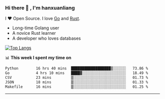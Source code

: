 ### Hi there 👋 , I'm hanxuanliang

<!--
**hanxuanliang/hanxuanliang** is a ✨ _special_ ✨ repository because its `README.md` (this file) appears on your GitHub profile.

Here are some ideas to get you started:

- 🔭 I’m currently working on ...
- 🌱 I’m currently learning ...
- 👯 I’m looking to collaborate on ...
- 🤔 I’m looking for help with ...
- 💬 Ask me about ...
- 📫 How to reach me: ...
- 😄 Pronouns: ...
- ⚡ Fun fact: ...
-->
I ❤ Open Source. I love [Go](https://golang.org) and [Rust](https://www.rust-lang.org/zh-CN/).

* Long-time Golang user
* A novice Rust learner
* A developer who loves databases

[![Top Langs](https://github-readme-stats.vercel.app/api?username=hanxuanliang&show_icons=true&count_private=true&line_height=40)](https://github.com/anuraghazra/github-readme-stats)

📊 **This week I spent my time on**
<!--START_SECTION:waka-->

```txt
Python        16 hrs 40 mins  ██████████████████▒░░░░░░   73.86 %
Go            4 hrs 10 mins   ████▓░░░░░░░░░░░░░░░░░░░░   18.49 %
CSV           23 mins         ▒░░░░░░░░░░░░░░░░░░░░░░░░   01.73 %
JSON          18 mins         ▒░░░░░░░░░░░░░░░░░░░░░░░░   01.33 %
Makefile      16 mins         ▒░░░░░░░░░░░░░░░░░░░░░░░░   01.25 %
```

<!--END_SECTION:waka-->

***
